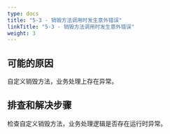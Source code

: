 ```yaml
---
type: docs
title: "5-3 - 销毁方法调用时发生意外错误"
linkTitle: "5-3 - 销毁方法调用时发生意外错误"
weight: 3
---
```


## 可能的原因

自定义销毁方法，业务处理上存在异常。

## 排查和解决步骤

检查自定义销毁方法，业务处理逻辑是否存在运行时异常。

<p style="margin-top: 3rem;"> </p>